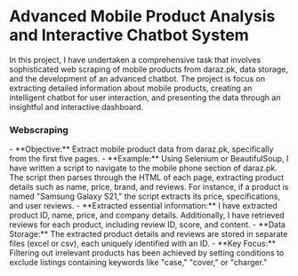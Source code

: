 <h1>Advanced Mobile Product Analysis and Interactive Chatbot System</h1>
In this project, I have undertaken a comprehensive task that involves sophisticated web scraping of mobile products from daraz.pk, data storage, and the development of an advanced chatbot. The project is focus on extracting detailed information about mobile products, creating an intelligent chatbot for user interaction, and presenting the data through an insightful and interactive dashboard.

<h3>Webscraping</h3>
- **Objective:** Extract mobile product data from daraz.pk, specifically from the first five pages.
- **Example:** Using Selenium or BeautifulSoup, I have written a script to navigate to the mobile phone section of daraz.pk. The script then parses through the HTML of each page, extracting product details such as name, price, brand, and reviews. For instance, if a product is named "Samsung Galaxy S21," the script extracts its price, specifications, and user reviews.
- **Extracted essential information:** I have extracted product ID, name, price, and company details. Additionally, I have retrieved reviews for each product, including review ID, score, and content.
- **Data Storage:** The extracted product details and reviews are stored in separate files (excel or csv), each uniquely identified with an ID.
- **Key Focus:** Filtering out irrelevant products has been achieved by setting conditions to exclude listings containing keywords like "case," "cover," or "charger."

